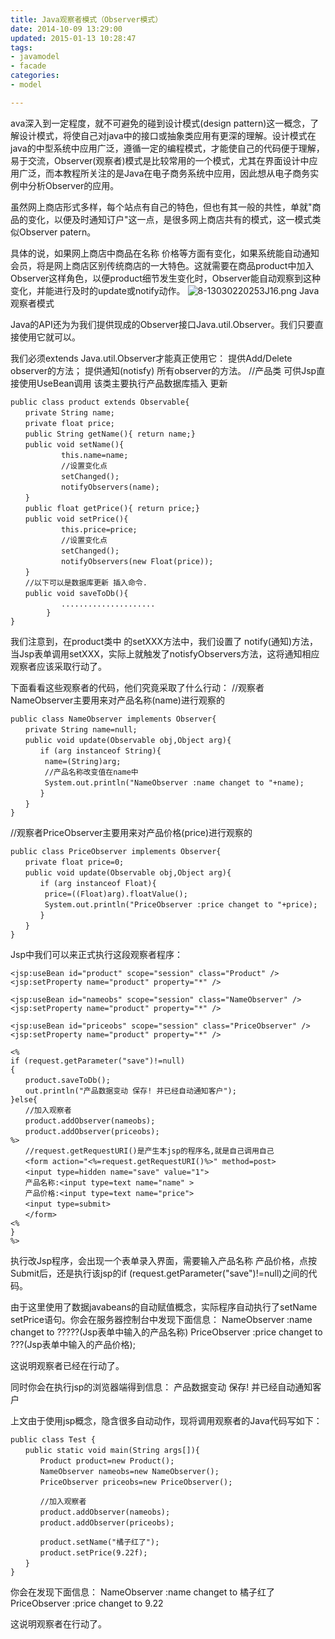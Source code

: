 ```yaml
---
title: Java观察者模式（Observer模式）
date: 2014-10-09 13:29:00
updated: 2015-01-13 10:28:47
tags: 
- javamodel
- facade
categories: 
- model

---
```

ava深入到一定程度，就不可避免的碰到设计模式(design pattern)这一概念，了解设计模式，将使自己对java中的接口或抽象类应用有更深的理解。设计模式在java的中型系统中应用广泛，遵循一定的编程模式，才能使自己的代码便于理解，易于交流，Observer(观察者)模式是比较常用的一个模式，尤其在界面设计中应用广泛，而本教程所关注的是Java在电子商务系统中应用，因此想从电子商务实例中分析Observer的应用。


<!--more-->


虽然网上商店形式多样，每个站点有自己的特色，但也有其一般的共性，单就"商品的变化，以便及时通知订户"这一点，是很多网上商店共有的模式，这一模式类似Observer patern。

具体的说，如果网上商店中商品在名称 价格等方面有变化，如果系统能自动通知会员，将是网上商店区别传统商店的一大特色。这就需要在商品product中加入Observer这样角色，以便product细节发生变化时，Observer能自动观察到这种变化，并能进行及时的update或notify动作。
![8-13030220253J16.png][1]
Java观察者模式

Java的API还为为我们提供现成的Observer接口Java.util.Observer。我们只要直接使用它就可以。

我们必须extends Java.util.Observer才能真正使用它：
提供Add/Delete observer的方法；
提供通知(notisfy) 所有observer的方法。
//产品类 可供Jsp直接使用UseBean调用 该类主要执行产品数据库插入 更新

    public class product extends Observable{
    　　private String name;
    　　private float price;
    　　public String getName(){ return name;}
    　　public void setName(){
    　　        this.name=name;
    　　        //设置变化点
    　　        setChanged();
    　　        notifyObservers(name);
    　　}　　　
    　　public float getPrice(){ return price;}
    　　public void setPrice(){
    　　        this.price=price;
    　　        //设置变化点
    　　        setChanged();
    　　        notifyObservers(new Float(price));
    　　}
    　　//以下可以是数据库更新 插入命令.
    　　public void saveToDb(){
    　　        .....................
            }
    }

我们注意到，在product类中 的setXXX方法中，我们设置了 notify(通知)方法，当Jsp表单调用setXXX，实际上就触发了notisfyObservers方法，这将通知相应观察者应该采取行动了。

下面看看这些观察者的代码，他们究竟采取了什么行动：
//观察者NameObserver主要用来对产品名称(name)进行观察的

    public class NameObserver implements Observer{
    　　private String name=null;
    　　public void update(Observable obj,Object arg){
    　　　　if (arg instanceof String){
    　　　　 name=(String)arg;
    　　　　 //产品名称改变值在name中
    　　　　 System.out.println("NameObserver :name changet to "+name);
    　　　　}
    　　}
    }

//观察者PriceObserver主要用来对产品价格(price)进行观察的

    public class PriceObserver implements Observer{
    　　private float price=0;
    　　public void update(Observable obj,Object arg){
    　　　　if (arg instanceof Float){
    　　　　 price=((Float)arg).floatValue();
    　　　　 System.out.println("PriceObserver :price changet to "+price);
    　　　　}
    　　}
    }

Jsp中我们可以来正式执行这段观察者程序：

    <jsp:useBean id="product" scope="session" class="Product" />
    <jsp:setProperty name="product" property="*" />
    
    <jsp:useBean id="nameobs" scope="session" class="NameObserver" />
    <jsp:setProperty name="product" property="*" />
    
    <jsp:useBean id="priceobs" scope="session" class="PriceObserver" />
    <jsp:setProperty name="product" property="*" />
    
    <%
    if (request.getParameter("save")!=null)
    {
    　　product.saveToDb();
    　　out.println("产品数据变动 保存! 并已经自动通知客户");
    }else{
    　　//加入观察者
    　　product.addObserver(nameobs);
    　　product.addObserver(priceobs);
    %>
    　　//request.getRequestURI()是产生本jsp的程序名,就是自己调用自己
    　　<form action="<%=request.getRequestURI()%>" method=post>
    　　<input type=hidden name="save" value="1">
    　　产品名称:<input type=text name="name" >
    　　产品价格:<input type=text name="price">
    　　<input type=submit>
    　　</form>
    <%
    }
    %>

执行改Jsp程序，会出现一个表单录入界面，需要输入产品名称 产品价格，点按Submit后，还是执行该jsp的if (request.getParameter("save")!=null)之间的代码。

由于这里使用了数据javabeans的自动赋值概念，实际程序自动执行了setName setPrice语句。你会在服务器控制台中发现下面信息：
    NameObserver :name changet to ?????(Jsp表单中输入的产品名称)
    PriceObserver :price changet to ???(Jsp表单中输入的产品价格);

这说明观察者已经在行动了。

同时你会在执行jsp的浏览器端得到信息：
    产品数据变动 保存! 并已经自动通知客户

上文由于使用jsp概念，隐含很多自动动作，现将调用观察者的Java代码写如下：

    public class Test {
    　　public static void main(String args[]){
    　　　　Product product=new Product();
    　　　　NameObserver nameobs=new NameObserver();
    　　　　PriceObserver priceobs=new PriceObserver();
    
    　　　　//加入观察者
    　　　　product.addObserver(nameobs);
    　　　　product.addObserver(priceobs);
    
    　　　　product.setName("橘子红了");
    　　　　product.setPrice(9.22f);
    　　}
    }

你会在发现下面信息：
    NameObserver :name changet to 橘子红了
    PriceObserver :price changet to 9.22

这说明观察者在行动了。


  [1]: https://imgs.gnux.cn/usr/uploads/2015/01/1947238787.png
